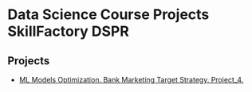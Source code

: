 # Data Science Course Projects SkillFactory DSPR

## Projects

* [ML Models Optimization. Bank Marketing Target Strategy. Project_4.](https://github.com/AndreyMaly/Data_Science_Course_Projects_DSPR/tree/e7f207e9b92db5eb05279fd17a8343d3ca655f2b/ML_Models_Classification_Bank_Marketing_Project4)

